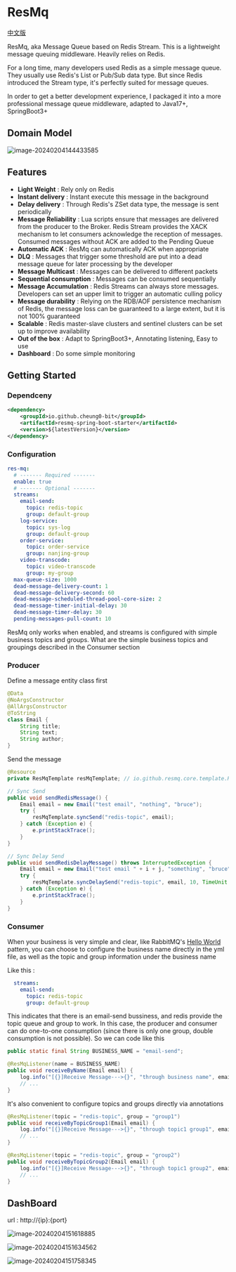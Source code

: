 # ResMq 

[中文版](https://github.com/Cheung0-bit/ResMq/blob/master/README_CN.md)

ResMq, aka Message Queue based on Redis Stream.  This is a lightweight message queuing middleware. Heavily relies on Redis. 

For a long time, many developers used Redis as a simple message queue. They usually use Redis's List or Pub/Sub data type. But since Redis introduced the Stream type, it's perfectly suited for message queues. 

In order to get a better development experience, I packaged it into a more professional message queue middleware, adapted to Java17+,  SpringBoot3+

## Domain Model

![image-20240204144433585](https://0-bit.oss-cn-beijing.aliyuncs.com/image-20240204144433585.png)

## Features

- **Light Weight** :  Rely only on Redis
- **Instant delivery** : Instant execute this message in the background
- **Delay delivery** :  Through Redis's ZSet data type, the message is sent periodically
- **Message Reliability** : Lua scripts ensure that messages are delivered from the producer to the Broker. Redis Stream provides the XACK mechanism to let consumers acknowledge the reception of messages. Consumed messages without ACK are added to the Pending Queue
- **Automatic ACK** : ResMq can automatically ACK when appropriate
- **DLQ** : Messages that trigger some threshold are put into a dead message queue for later processing by the developer
- **Message Multicast** : Messages can be delivered to different packets
- **Sequential consumption** : Messages can be consumed sequentially
- **Message Accumulation** : Redis Streams can always store messages. Developers can set an upper limit to trigger an automatic culling policy
- **Message durability** : Relying on the RDB/AOF persistence mechanism of Redis, the message loss can be guaranteed to a large extent, but it is not 100% guaranteed
- **Scalable** : Redis master-slave clusters and sentinel clusters can be set up to improve availability
- **Out of the box** : Adapt to SpringBoot3+, Annotating listening, Easy to use
- **Dashboard** : Do some simple monitoring

## Getting Started

### Dependceny

~~~xml
<dependency>
    <groupId>io.github.cheung0-bit</groupId>
    <artifactId>resmq-spring-boot-starter</artifactId>
    <version>${latestVersion}</version>
</dependency>
~~~

### Configuration

~~~yml
res-mq:
  # ------- Required -------
  enable: true
  # ------- Optional -------
  streams:
    email-send:
      topic: redis-topic
      group: default-group
    log-service:
      topic: sys-log
      group: default-group
    order-service:
      topic: order-service
      group: nanjing-group
    video-transcode:
      topic: video-transcode
      group: my-group
  max-queue-size: 1000
  dead-message-delivery-count: 1
  dead-message-delivery-second: 60
  dead-message-scheduled-thread-pool-core-size: 2
  dead-message-timer-initial-delay: 30
  dead-message-timer-delay: 30
  pending-messages-pull-count: 10
~~~

ResMq only works when enabled, and streams is configured with simple business topics and groups. What are the simple business topics and groupings described in the Consumer section

### Producer

Define a message entity class first

~~~java
@Data
@NoArgsConstructor
@AllArgsConstructor
@ToString
class Email {
    String title;
    String text;
    String author;
}
~~~

Send the message

~~~java
@Resource
private ResMqTemplate resMqTemplate; // io.github.resmq.core.template.ResMqTemplate

// Sync Send
public void sendRedisMessage() {
    Email email = new Email("test email", "nothing", "bruce");
    try {
        resMqTemplate.syncSend("redis-topic", email);
    } catch (Exception e) {
        e.printStackTrace();
    }
}

// Sync Delay Send
public void sendRedisDelayMessage() throws InterruptedException {
    Email email = new Email("test email " + i + j, "something", "bruce");
    try {
        resMqTemplate.syncDelaySend("redis-topic", email, 10, TimeUnit.SECONDS);
    } catch (Exception e) {
        e.printStackTrace();
    }
}
~~~

### Consumer

When your business is very simple and clear, like RabbitMQ's [Hello World](https://rabbitmq.com/tutorials/tutorial-one-java.html) pattern, you can choose to configure the business name directly in the yml file, as well as the topic and group information under the business name

Like this :

~~~yml
  streams:
    email-send:
      topic: redis-topic
      group: default-group
~~~

This indicates that there is an email-send bussiness, and redis provide the topic queue and  group to work. In this case, the producer and consumer can do one-to-one consumption (since there is only one group, double consumption is not possible). So we can code like this

~~~java
public static final String BUSINESS_NAME = "email-send";

@ResMqListener(name = BUSINESS_NAME)
public void receiveByName(Email email) {
    log.info("[{}]Receive Message--->{}", "through business name", email);
    // ...
}
~~~

It's also convenient to configure topics and groups directly via annotations

~~~java
@ResMqListener(topic = "redis-topic", group = "group1")
public void receiveByTopicGroup1(Email email) {
    log.info("[{}]Receive Message--->{}", "through topic1 group1", email);
    // ...
}

@ResMqListener(topic = "redis-topic", group = "group2")
public void receiveByTopicGroup2(Email email) {
    log.info("[{}]Receive Message--->{}", "through topic1 group2", email);
    // ...
}
~~~

## DashBoard

url : http://{ip}:{port}

![image-20240204151618885](https://0-bit.oss-cn-beijing.aliyuncs.com/image-20240204151618885.png)

![image-20240204151634562](https://0-bit.oss-cn-beijing.aliyuncs.com/image-20240204151634562.png)

![image-20240204151758345](https://0-bit.oss-cn-beijing.aliyuncs.com/image-20240204151758345.png)